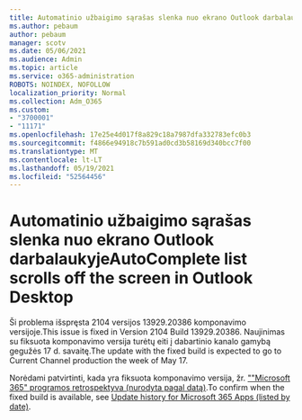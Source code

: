 ```yaml
---
title: Automatinio užbaigimo sąrašas slenka nuo ekrano Outlook darbalaukyje
ms.author: pebaum
author: pebaum
manager: scotv
ms.date: 05/06/2021
ms.audience: Admin
ms.topic: article
ms.service: o365-administration
ROBOTS: NOINDEX, NOFOLLOW
localization_priority: Normal
ms.collection: Adm_O365
ms.custom:
- "3700001"
- "11171"
ms.openlocfilehash: 17e25e4d017f8a829c18a7987dfa332783efc0b3
ms.sourcegitcommit: f4866e94918c7b591ad0cd3b58169d340bcc7f00
ms.translationtype: MT
ms.contentlocale: lt-LT
ms.lasthandoff: 05/19/2021
ms.locfileid: "52564456"
---
```

# <a name="autocomplete-list-scrolls-off-the-screen-in-outlook-desktop"></a><span data-ttu-id="26d83-102">Automatinio užbaigimo sąrašas slenka nuo ekrano Outlook darbalaukyje</span><span class="sxs-lookup"><span data-stu-id="26d83-102">AutoComplete list scrolls off the screen in Outlook Desktop</span></span>

<span data-ttu-id="26d83-103">Ši problema išspręsta 2104 versijos 13929.20386 komponavimo versijoje.</span><span class="sxs-lookup"><span data-stu-id="26d83-103">This issue is fixed in Version 2104 Build 13929.20386.</span></span> <span data-ttu-id="26d83-104">Naujinimas su fiksuota komponavimo versija turėtų eiti į dabartinio kanalo gamybą gegužės 17 d. savaitę.</span><span class="sxs-lookup"><span data-stu-id="26d83-104">The update with the fixed build is expected to go to Current Channel production the week of May 17.</span></span> 

<span data-ttu-id="26d83-105">Norėdami patvirtinti, kada yra fiksuota komponavimo versija, žr. [""Microsoft 365" programos retrospektyva (nurodyta pagal datą)](/officeupdates/update-history-microsoft365-apps-by-date).</span><span class="sxs-lookup"><span data-stu-id="26d83-105">To confirm when the fixed build is available, see [Update history for Microsoft 365 Apps (listed by date)](/officeupdates/update-history-microsoft365-apps-by-date).</span></span>